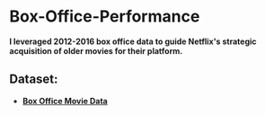 # Box-Office-Performance

**I leveraged 2012-2016 box office data to guide Netflix's strategic acquisition of older movies for their platform.**

## Dataset:

+ **[Box Office Movie Data]([url]([https://docs.google.com/spreadsheets/d/1VWs8d2yBqC-wMoaxc6G6uzn-ueKfzl82lwLbi6ogX38/edit?usp=sharing)https://docs.google.com/spreadsheets/d/1VWs8d2yBqC-wMoaxc6G6uzn-ueKfzl82lwLbi6ogX38/edit?usp=sharing](https://docs.google.com/spreadsheets/d/1LbWsElSHkidAl18kUHLyBBhTd9FTMYIOCh_f9NypZbs/edit#gid=0)https://docs.google.com/spreadsheets/d/1LbWsElSHkidAl18kUHLyBBhTd9FTMYIOCh_f9NypZbs/edit#gid=0)**
